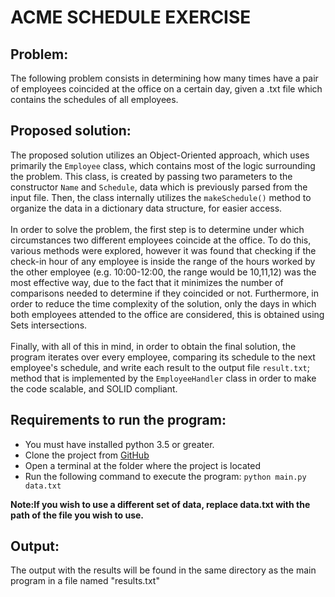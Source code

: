 # ACME SCHEDULE EXERCISE
## **Problem:**
The following problem consists in determining how many times have a pair of employees coincided at the office on a 
certain day, given a .txt file which contains the schedules of all employees.

## Proposed solution:
The proposed solution utilizes an Object-Oriented approach, which uses primarily the `Employee` class, which contains
most of the logic surrounding the problem. This class, is created by passing two parameters to the constructor `Name` and `Schedule`,
data which is previously parsed from the input file. Then, the class internally utilizes the `makeSchedule()` method to organize the data 
in a dictionary data structure, for easier access.
<br><br>
In order to solve the problem, the first step is to determine under which circumstances
two different employees coincide at the office. To do this, various methods were explored, however it was found that checking if the check-in hour of any 
employee is inside the range of the hours worked by the other employee (e.g. 10:00-12:00, the range would be 10,11,12) was the most effective way, due to the fact 
that it minimizes the number of comparisons needed to determine if they coincided or not. Furthermore, in order to reduce the time complexity of the solution, 
only the days in which both employees attended to the office are considered, this is obtained using Sets intersections. 
<br><br>
Finally, with all of this in mind, in order to obtain the final solution, the program iterates over every employee, comparing its schedule 
to the next employee's schedule, and write each result to the output file `result.txt`; method that is implemented by the `EmployeeHandler` class in order 
to make the code scalable, and SOLID compliant.


## **Requirements to run the program:**
* You must have installed python 3.5 or greater.
* Clone the project from [GitHub](https://github.com/HatusP25/IoeTExcercise.git)
* Open a terminal at the folder where the project is located
* Run the following command to execute the program: `python main.py data.txt`

**Note:If you wish to use a different set of data, replace data.txt with the 
 path of the file you wish to use.**


## Output:
The output with the results will be found in the same directory as the main program
in a file named "results.txt"
